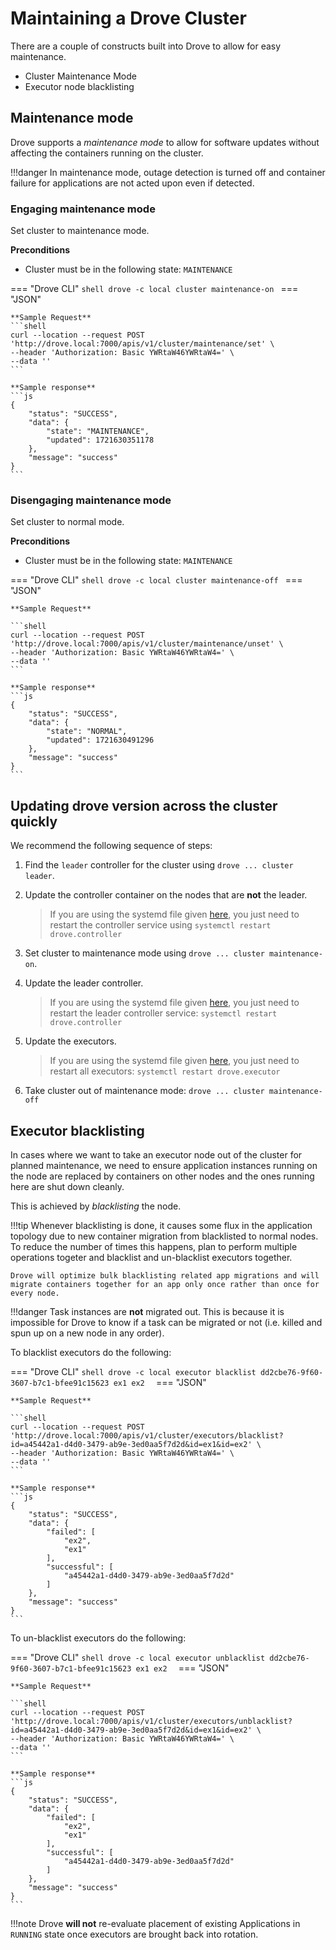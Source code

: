 # Maintaining a Drove Cluster

There are a couple of constructs built into Drove to allow for easy maintenance.

- Cluster Maintenance Mode
- Executor node blacklisting

## Maintenance mode
Drove supports a _maintenance mode_ to allow for software updates without affecting the containers running on the cluster.

!!!danger
    In maintenance mode, outage detection is turned off and container failure for applications are not acted upon even if detected.

### Engaging maintenance mode
Set cluster to maintenance mode.

**Preconditions**
- Cluster must be in the following state: `MAINTENANCE`

=== "Drove CLI"
    ```shell
    drove -c local cluster maintenance-on
    ```
=== "JSON"

    **Sample Request**
    ```shell
    curl --location --request POST 'http://drove.local:7000/apis/v1/cluster/maintenance/set' \
    --header 'Authorization: Basic YWRtaW46YWRtaW4=' \
    --data ''
    ```

    **Sample response**
    ```js
    {
        "status": "SUCCESS",
        "data": {
            "state": "MAINTENANCE",
            "updated": 1721630351178
        },
        "message": "success"
    }
    ```

### Disengaging maintenance mode
Set cluster to normal mode.

**Preconditions**
- Cluster must be in the following state: `MAINTENANCE`

=== "Drove CLI"
    ```shell
    drove -c local cluster maintenance-off
    ```
=== "JSON"

    **Sample Request**

    ```shell
    curl --location --request POST 'http://drove.local:7000/apis/v1/cluster/maintenance/unset' \
    --header 'Authorization: Basic YWRtaW46YWRtaW4=' \
    --data ''
    ```

    **Sample response**
    ```js
    {
        "status": "SUCCESS",
        "data": {
            "state": "NORMAL",
            "updated": 1721630491296
        },
        "message": "success"
    }
    ```

## Updating drove version across the cluster quickly
We recommend the following sequence of steps:

1. Find the `leader` controller for the cluster using `drove ... cluster leader`.
2. Update the controller container on the nodes that are **not** the leader.

    > If you are using the systemd file given [here](controller.md#create-systemd-file), you just need to restart the controller service using `systemctl restart drove.controller`

3. Set cluster to maintenance mode using `drove ... cluster maintenance-on`.
4. Update the leader controller.

    > If you are using the systemd file given [here](controller.md#create-systemd-file), you just need to restart the leader controller service: `systemctl restart drove.controller`

5. Update the executors.

    > If you are using the systemd file given [here](executor-setup.md#create-systemd-file), you just need to restart all executors: `systemctl restart drove.executor`

6. Take cluster out of maintenance mode: `drove ... cluster maintenance-off`

## Executor blacklisting
In cases where we want to take an executor node out of the cluster for planned maintenance, we need to ensure application instances running on the node are replaced by containers on other nodes and the ones running here are shut down cleanly.

This is achieved by _blacklisting_ the node.

!!!tip
    Whenever blacklisting is done, it causes some flux in the application topology due to new container migration from blacklisted to normal nodes. To reduce the number of times this happens, plan to perform multiple operations togeter and blacklist and un-blacklist executors together.

    Drove will optimize bulk blacklisting related app migrations and will migrate containers together for an app only once rather than once for every node.

!!!danger
    Task instances are **not** migrated out. This is because it is impossible for Drove to know if a task can be migrated or not (i.e. killed and spun up on a new node in any order).

To blacklist executors do the following:

=== "Drove CLI"
    ```shell
    drove -c local executor blacklist dd2cbe76-9f60-3607-b7c1-bfee91c15623 ex1 ex2 
    ```
=== "JSON"

    **Sample Request**

    ```shell
    curl --location --request POST 'http://drove.local:7000/apis/v1/cluster/executors/blacklist?id=a45442a1-d4d0-3479-ab9e-3ed0aa5f7d2d&id=ex1&id=ex2' \
    --header 'Authorization: Basic YWRtaW46YWRtaW4=' \
    --data ''
    ```

    **Sample response**
    ```js
    {
        "status": "SUCCESS",
        "data": {
            "failed": [
                "ex2",
                "ex1"
            ],
            "successful": [
                "a45442a1-d4d0-3479-ab9e-3ed0aa5f7d2d"
            ]
        },
        "message": "success"
    }
    ```

To un-blacklist executors do the following:

=== "Drove CLI"
    ```shell
    drove -c local executor unblacklist dd2cbe76-9f60-3607-b7c1-bfee91c15623 ex1 ex2 
    ```
=== "JSON"

    **Sample Request**

    ```shell
    curl --location --request POST 'http://drove.local:7000/apis/v1/cluster/executors/unblacklist?id=a45442a1-d4d0-3479-ab9e-3ed0aa5f7d2d&id=ex1&id=ex2' \
    --header 'Authorization: Basic YWRtaW46YWRtaW4=' \
    --data ''
    ```

    **Sample response**
    ```js
    {
        "status": "SUCCESS",
        "data": {
            "failed": [
                "ex2",
                "ex1"
            ],
            "successful": [
                "a45442a1-d4d0-3479-ab9e-3ed0aa5f7d2d"
            ]
        },
        "message": "success"
    }
    ```

!!!note
    Drove **will not** re-evaluate placement of existing Applications in `RUNNING` state once executors are brought back into rotation.